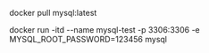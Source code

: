 docker pull mysql:latest

docker run -itd --name mysql-test -p 3306:3306 -e MYSQL_ROOT_PASSWORD=123456 mysql
